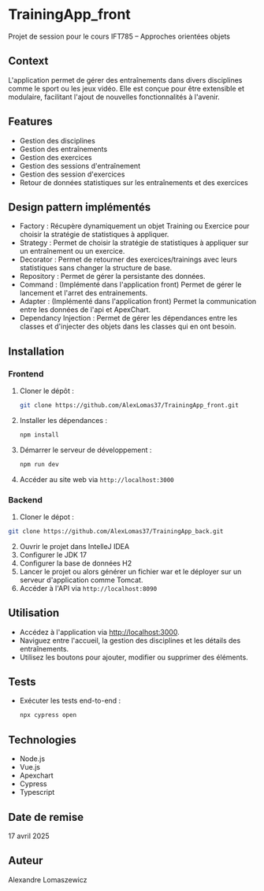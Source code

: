 # TrainingApp_front

Projet de session pour le cours IFT785 – Approches orientées objets

## Context

L'application permet de gérer des entraînements dans divers disciplines comme le sport ou les jeux vidéo.
Elle est conçue pour être extensible et modulaire, facilitant l'ajout de nouvelles fonctionnalités à l'avenir.

## Features
 - Gestion des disciplines
 - Gestion des entraînements
 - Gestion des exercices
 - Gestion des sessions d'entraînement
 - Gestion des session d'exercices
 - Retour de données statistiques sur les entraînements et des exercices

 ## Design pattern implémentés
- Factory : Récupère dynamiquement un objet Training ou Exercice pour choisir la stratégie de statistiques à appliquer.
- Strategy : Permet de choisir la stratégie de statistiques à appliquer sur un entraînement ou un exercice.
- Decorator : Permet de retourner des exercices/trainings avec leurs statistiques sans changer la structure de base.
- Repository : Permet de gérer la persistante des données.
- Command : (Implémenté dans l'application front) Permet de gérer le lancement et l'arret des entrainements.
- Adapter : (Implémenté dans l'application front) Permet la communication entre les données de l'api et ApexChart.
- Dependancy Injection : Permet de gérer les dépendances entre les classes et d'injecter des objets dans les classes qui en ont besoin.


## Installation

### Frontend
1. Cloner le dépôt :
   ```sh
   git clone https://github.com/AlexLomas37/TrainingApp_front.git
   ```
2. Installer les dépendances :
   ```sh
   npm install
   ```
3. Démarrer le serveur de développement :
   ```sh
   npm run dev
   ```
4. Accéder au site web via `http://localhost:3000`

### Backend
1. Cloner le dépot : 
```sh
git clone https://github.com/AlexLomas37/TrainingApp_back.git
```
2. Ouvrir le projet dans IntelleJ IDEA
3. Configurer le JDK 17
4. Configurer la base de données H2
5. Lancer le projet ou alors générer un fichier war et le déployer sur un serveur d'application comme Tomcat. 
6. Accéder à l'API via `http://localhost:8090`

## Utilisation
- Accédez à l'application via [http://localhost:3000](http://localhost:3000).
- Naviguez entre l'accueil, la gestion des disciplines et les détails des entraînements.
- Utilisez les boutons pour ajouter, modifier ou supprimer des éléments.

## Tests
- Exécuter les tests end-to-end :
   ```sh
   npx cypress open
   ``` 
## Technologies
 - Node.js
 - Vue.js
 - Apexchart
 - Cypress
 - Typescript

## Date de remise
 17 avril 2025

## Auteur
Alexandre Lomaszewicz


